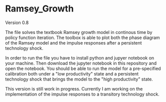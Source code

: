 # Ramsey_Growth
Version 0.8

The file solves the textbook Ramsey growth model in continous time by policy function iteration. 
The toolbox is able to plot both the phase diagram of the Ramsey model and the impulse responses after a persistent technology shock.

In order to run the file you have to install python and jupyer notebook on your machine. 
Then download the jupyter notebook in this repository and open the notebook. You should be able to run the model for a pre-specified calibration both under a "low productivity" state and a persistent technology shock that brings the model to the "high productivity" state.

This version is still work in progress. Currently I am working on the implementation of the impulse responses to a transitory technology shock.
